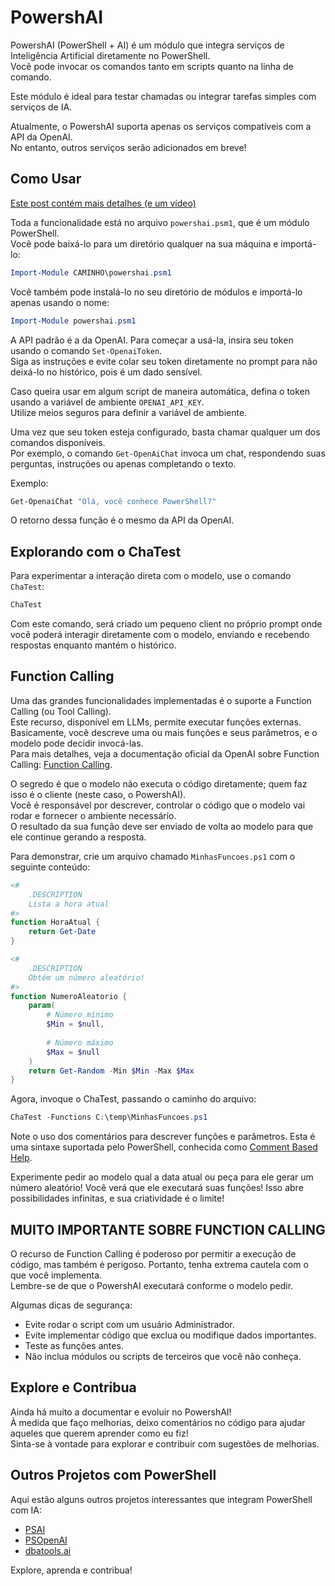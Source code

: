 # PowershAI

PowershAI (PowerShell + AI) é um módulo que integra serviços de Inteligência Artificial diretamente no PowerShell.  
Você pode invocar os comandos tanto em scripts quanto na linha de comando.

Este módulo é ideal para testar chamadas ou integrar tarefas simples com serviços de IA.  

Atualmente, o PowershAI suporta apenas os serviços compatíveis com a API da OpenAI.  
No entanto, outros serviços serão adicionados em breve!

## Como Usar

[Este post contém mais detalhes (e um vídeo)](https://iatalk.ing/powershai-powershell-inteligencia-artificial/)

Toda a funcionalidade está no arquivo `powershai.psm1`, que é um módulo PowerShell.  
Você pode baixá-lo para um diretório qualquer na sua máquina e importá-lo:

```powershell
Import-Module CAMINHO\powershai.psm1
```

Você também pode instalá-lo no seu diretório de módulos e importá-lo apenas usando o nome:

```powershell
Import-Module powershai.psm1
```

A API padrão é a da OpenAI. Para começar a usá-la, insira seu token usando o comando `Set-OpenaiToken`.  
Siga as instruções e evite colar seu token diretamente no prompt para não deixá-lo no histórico, pois é um dado sensível.  

Caso queira usar em algum script de maneira automática, defina o token usando a variável de ambiente `OPENAI_API_KEY`.  
Utilize meios seguros para definir a variável de ambiente.

Uma vez que seu token esteja configurado, basta chamar qualquer um dos comandos disponíveis.  
Por exemplo, o comando `Get-OpenAiChat` invoca um chat, respondendo suas perguntas, instruções ou apenas completando o texto.

Exemplo:

```powershell
Get-OpenaiChat "Olá, você conhece PowerShell?"
```

O retorno dessa função é o mesmo da API da OpenAI.

## Explorando com o ChaTest

Para experimentar a interação direta com o modelo, use o comando `ChaTest`:

```powershell
ChaTest
```

Com este comando, será criado um pequeno client no próprio prompt onde você poderá interagir diretamente com o modelo, enviando e recebendo respostas enquanto mantém o histórico.

## Function Calling

Uma das grandes funcionalidades implementadas é o suporte a Function Calling (ou Tool Calling).  
Este recurso, disponível em LLMs, permite executar funções externas. Basicamente, você descreve uma ou mais funções e seus parâmetros, e o modelo pode decidir invocá-las.  
Para mais detalhes, veja a documentação oficial da OpenAI sobre Function Calling: [Function Calling](https://platform.openai.com/docs/guides/function-calling).

O segredo é que o modelo não executa o código diretamente; quem faz isso é o cliente (neste caso, o PowershAI).  
Você é responsável por descrever, controlar o código que o modelo vai rodar e fornecer o ambiente necessário.  
O resultado da sua função deve ser enviado de volta ao modelo para que ele continue gerando a resposta.

Para demonstrar, crie um arquivo chamado `MinhasFuncoes.ps1` com o seguinte conteúdo:

```powershell
<#
    .DESCRIPTION
    Lista a hora atual
#>
function HoraAtual {
    return Get-Date
}

<#
    .DESCRIPTION
    Obtém um número aleatório!
#>
function NumeroAleatorio {
    param(
        # Número mínimo
        $Min = $null,
        
        # Número máximo
        $Max = $null
    )
    return Get-Random -Min $Min -Max $Max
}
```

Agora, invoque o ChaTest, passando o caminho do arquivo:

```powershell
ChaTest -Functions C:\temp\MinhasFuncoes.ps1
```

Note o uso dos comentários para descrever funções e parâmetros. Esta é uma sintaxe suportada pelo PowerShell, conhecida como [Comment Based Help](https://learn.microsoft.com/en-us/powershell/module/microsoft.powershell.core/about/about_comment_based_help?view=powershell-7.4).

Experimente pedir ao modelo qual a data atual ou peça para ele gerar um número aleatório! Você verá que ele executará suas funções! Isso abre possibilidades infinitas, e sua criatividade é o limite!

## MUITO IMPORTANTE SOBRE FUNCTION CALLING

O recurso de Function Calling é poderoso por permitir a execução de código, mas também é perigoso. Portanto, tenha extrema cautela com o que você implementa.  
Lembre-se de que o PowershAI executará conforme o modelo pedir. 

Algumas dicas de segurança:

- Evite rodar o script com um usuário Administrador.
- Evite implementar código que exclua ou modifique dados importantes.
- Teste as funções antes.
- Não inclua módulos ou scripts de terceiros que você não conheça.

## Explore e Contribua

Ainda há muito a documentar e evoluir no PowershAI!  
À medida que faço melhorias, deixo comentários no código para ajudar aqueles que querem aprender como eu fiz!  
Sinta-se à vontade para explorar e contribuir com sugestões de melhorias.

## Outros Projetos com PowerShell

Aqui estão alguns outros projetos interessantes que integram PowerShell com IA:

- [PSAI](https://github.com/dfinke/PSAI)
- [PSOpenAI](https://github.com/mkht/PSOpenAI)
- [dbatools.ai](https://github.com/potatoqualitee/dbatools.ai)

Explore, aprenda e contribua!